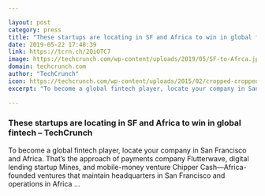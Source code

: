 ```yaml
---

layout: post
category: press
title: "These startups are locating in SF and Africa to win in global fintech"
date: 2019-05-22 17:48:39
link: https://tcrn.ch/2QiOTC7
image: https://techcrunch.com/wp-content/uploads/2019/05/SF-to-Afrca.jpg?w=711
domain: techcrunch.com
author: "TechCrunch"
icon: https://techcrunch.com/wp-content/uploads/2015/02/cropped-cropped-favicon-gradient.png?w=180
excerpt: "To become a global fintech player, locate your company in San Francisco and Africa. That’s the approach of payments company Flutterwave, digital lending startup Mines, and mobile-money venture Chipper Cash—Africa-founded ventures that maintain headquarters in San Francisco and operations in Africa …"

---
```


### These startups are locating in SF and Africa to win in global fintech – TechCrunch

To become a global fintech player, locate your company in San Francisco and Africa. That’s the approach of payments company Flutterwave, digital lending startup Mines, and mobile-money venture Chipper Cash—Africa-founded ventures that maintain headquarters in San Francisco and operations in Africa …